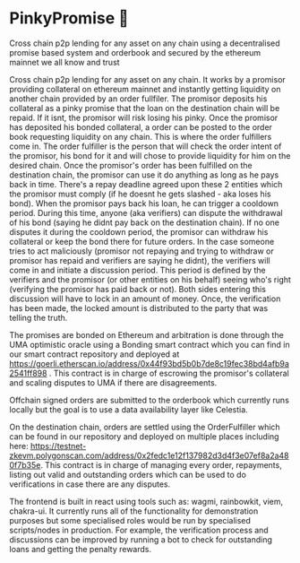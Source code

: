 # PinkyPromise 🤙

Cross chain p2p lending for any asset on any chain using a decentralised promise based system and orderbook and secured by the ethereum mainnet we all know and trust


Cross chain p2p lending for any asset on any chain. It works by a promisor providing collateral on ethereum mainnet and instantly getting liquidity on another chain provided by an order fullfiler. The promisor deposits his collateral as a pinky promise that the loan on the destination chain will be repaid. If it isnt, the promisor will risk losing his pinky. 
Once the promisor has deposited his bonded collateral, a order can be posted to the order book requesting liquidity on any chain. This is where the order fulfillers come in. The order fulfiller is the person that will check the order intent of the promisor, his bond for it and will chose to provide liquidity for him on the desired chain. 
Once the promisor's order has been fulfilled on the destination chain, the promisor can use it do anything as long as he pays back in time. There's a repay deadline agreed upon these 2 entities which the promisor must comply (if he doesnt he gets slashed - aka loses his bond). 
When the promisor pays back his loan, he can trigger a cooldown period. During this time, anyone (aka verifiers) can dispute the withdrawal of his bond (saying he didnt pay back on the destination chain). If no one disputes it during the cooldown period, the promisor can withdraw his collateral or keep the bond there for future orders.
In the case someone tries to act maliciously (promisor not repaying and trying to withdraw or promisor has repaid and verifiers are saying he didnt), the verifiers will come in and initiate a discussion period. 
This period is defined by the verifiers and the promisor (or other entities on his behalf) seeing who's right (verifying the promisor has paid back or not). Both sides entering this discussion will have to lock in an amount of money. Once, the verification has been made, the locked amount is distributed to the party that was telling the truth.

The promises are bonded on Ethereum and arbitration is done through the UMA optimistic oracle using a Bonding smart contract which you can find in our smart contract repository and deployed at https://goerli.etherscan.io/address/0x44f93bd5b0b7de8c19fec38bd4afb9a2541ff898 . This contract is in charge of escrowing the promisor's collateral and scaling disputes to UMA if there are disagreements.

Offchain signed orders are submitted to the orderbook which currently runs locally but the goal is to use a data availability layer like Celestia.

On the destination chain, orders are settled using the OrderFulfiller which can be found in our repository and deployed on multiple places including here: https://testnet-zkevm.polygonscan.com/address/0x2fedc1e12f137982d3d4f3e07ef8a2a480f7b35e. This contract is in charge of managing every order, repayments, listing out valid and outstanding orders which can be used to do verifications in case there are any disputes.

The frontend is built in react using tools such as: wagmi, rainbowkit, viem, chakra-ui. It currently runs all of the functionality for demonstration purposes but some specialised roles would be run by specialised scripts/nodes in production.
For example, the verification process and discussions can be improved by running a bot to check for outstanding loans and getting the penalty rewards.
